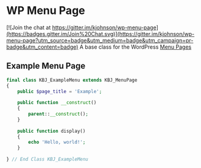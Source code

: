 # WP Menu Page

[![Join the chat at https://gitter.im/kjohnson/wp-menu-page](https://badges.gitter.im/Join%20Chat.svg)](https://gitter.im/kjohnson/wp-menu-page?utm_source=badge&utm_medium=badge&utm_campaign=pr-badge&utm_content=badge)
A base class for the WordPress [Menu Pages](https://codex.wordpress.org/Function_Reference/add_menu_page)

## Example Menu Page

```PHP
final class KBJ_ExampleMenu extends KBJ_MenuPage
{
    public $page_title = 'Example';
    
    public function __construct()
    {
        parent::__construct();
    }
    
    public function display()
    {
        echo 'Hello, world!';
    }
    
} // End Class KBJ_ExampleMenu
```
